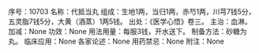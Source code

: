 序号：10703
名称：代抵当丸
组成：生地1两，当归1两，赤芍1两，川芎7钱5分，五灵脂7钱5分，大黄（酒蒸）1两5钱。
出处：《医学心悟》卷三。
主治：血淋。
加减：None
功效：None
用法用量：每服3钱，开水送下。
制备方法：砂糖为丸。
临床应用：None
各家论述：None
用药禁忌：None
附注：None
